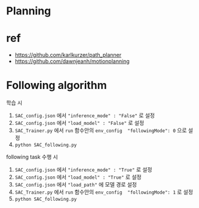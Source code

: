 # Planning
# ref
- https://github.com/karlkurzer/path_planner
- https://github.com/dawnjeanh/motionplanning




# Following algorithm

학습 시
1. `SAC_config.json` 에서 `"inference_mode" : "False"` 로 설정
2. `SAC_config.json` 에서 `"load_model" : "False"` 로 설정
3. `SAC_Trainer.py` 에서 `run` 함수안의 `env_config  "followingMode": 0` 으로 설정
4. `python SAC_following.py`


following task 수행 시
1. `SAC_config.json` 에서 `"inference_mode" : "True"` 로 설정
2. `SAC_config.json` 에서 `"load_model" : "True"` 로 설정
3. `SAC_config.json` 에서 `"load_path"` 에 모델 경로 설정
4. `SAC_Trainer.py` 에서 `run` 함수안의 `env_config  "followingMode": 1` 로 설정 
5. `python SAC_following.py`


